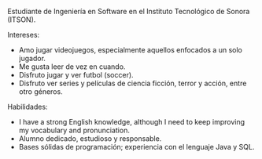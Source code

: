 Estudiante de Ingeniería en Software en el Instituto Tecnológico de Sonora (ITSON).

Intereses:
- Amo jugar videojuegos, especialmente aquellos  enfocados a un solo jugador.
- Me gusta leer de vez en cuando.
- Disfruto jugar y ver futbol (soccer).
- Disfruto ver series y películas de ciencia ficción, terror y acción, entre otro géneros.

Habilidades:
- I have a strong English knowledge, although I need to keep improving my vocabulary and pronunciation.
- Alumno dedicado, estudioso y responsable.
- Bases sólidas de programación; experiencia con el lenguaje Java y SQL.
